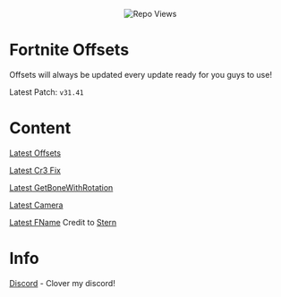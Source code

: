 <p align="center"> <img src="https://komarev.com/ghpvc/?username=LaLunaKernel&label=Repo%20views&color=0e75b6&style=flat" alt="Repo Views" /> </p>

# Fortnite Offsets

Offsets will always be updated every update ready for you guys to use!

Latest Patch: ``v31.41``

# Content

[Latest Offsets](https://github.com/LaLunaKernel/FortniteOffsets/blob/main/offsets.hpp)

[Latest Cr3 Fix](https://github.com/LaLunaKernel/FortniteOffsets/blob/main/cr3.cpp)

[Latest GetBoneWithRotation](https://github.com/LaLunaKernel/FortniteOffsets/blob/main/GetBoneWithRotation.h)

[Latest Camera](https://github.com/LaLunaKernel/FortniteOffsets/blob/main/camera.h)

[Latest FName](https://github.com/LaLunaKernel/FortniteOffsets/blob/main/FName.h) Credit to [Stern](https://github.com/SternI)

# Info

[Discord](https://discord.gg/xBeTUX23Qd) - Clover my discord!
